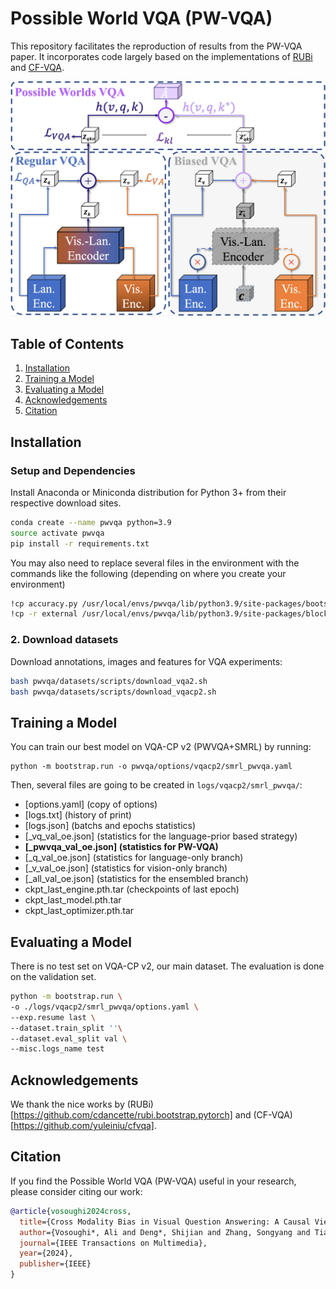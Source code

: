 # Possible World VQA (PW-VQA)

This repository facilitates the reproduction of results from the PW-VQA paper. It incorporates code largely based on the implementations of [RUBi](https://github.com/cdancette/rubi.bootstrap.pytorch) and [CF-VQA](https://github.com/yuleiniu/cfvqa).

<p align="center">
  <img src="assets/pwvqa.png" />
</p>

## Table of Contents
1. [Installation](#installation)
2. [Training a Model](#training-a-model)
3. [Evaluating a Model](#evaluating-a-model)
4. [Acknowledgements](#acknowledgements)
5. [Citation](#citation)

## Installation

### Setup and Dependencies
Install Anaconda or Miniconda distribution for Python 3+ from their respective download sites.

```bash
conda create --name pwvqa python=3.9
source activate pwvqa
pip install -r requirements.txt
```

You may also need to replace several files in the environment with the commands like the following (depending on where you create your environment)

```bash
!cp accuracy.py /usr/local/envs/pwvqa/lib/python3.9/site-packages/bootstrap/models/metrics
!cp -r external /usr/local/envs/pwvqa/lib/python3.9/site-packages/block/
```

### 2. Download datasets

Download annotations, images and features for VQA experiments:
```bash
bash pwvqa/datasets/scripts/download_vqa2.sh
bash pwvqa/datasets/scripts/download_vqacp2.sh
```


## Training a Model

You can train our best model on VQA-CP v2 (PWVQA+SMRL) by running:
```bash?
python -m bootstrap.run -o pwvqa/options/vqacp2/smrl_pwvqa.yaml
```
Then, several files are going to be created in `logs/vqacp2/smrl_pwvqa/`:
- [options.yaml] (copy of options)
- [logs.txt] (history of print)
- [logs.json] (batchs and epochs statistics)
- [\_vq\_val\_oe.json] (statistics for the language-prior based strategy)
- **[\_pwvqa\_val\_oe.json] (statistics for PW-VQA)**
- [\_q\_val\_oe.json] (statistics for language-only branch)
- [\_v\_val\_oe.json] (statistics for vision-only branch)
- [\_all\_val\_oe.json] (statistics for the ensembled branch)
- ckpt_last_engine.pth.tar (checkpoints of last epoch)
- ckpt_last_model.pth.tar
- ckpt_last_optimizer.pth.tar


## Evaluating a Model

There is no test set on VQA-CP v2, our main dataset. The evaluation is done on the validation set.

```bash
python -m bootstrap.run \
-o ./logs/vqacp2/smrl_pwvqa/options.yaml \
--exp.resume last \
--dataset.train_split ''\
--dataset.eval_split val \
--misc.logs_name test 
```

## Acknowledgements
We thank the nice works by (RUBi)[https://github.com/cdancette/rubi.bootstrap.pytorch] and (CF-VQA)[https://github.com/yuleiniu/cfvqa]. 

## Citation

If you find the Possible World VQA (PW-VQA) useful in your research, please consider citing our work:

```bibtex
@article{vosoughi2024cross,
  title={Cross Modality Bias in Visual Question Answering: A Causal View with Possible Worlds VQA},
  author={Vosoughi*, Ali and Deng*, Shijian and Zhang, Songyang and Tian, Yapeng and Xu, Chenliang and Luo, Jiebo},
  journal={IEEE Transactions on Multimedia},
  year={2024},
  publisher={IEEE}
}

